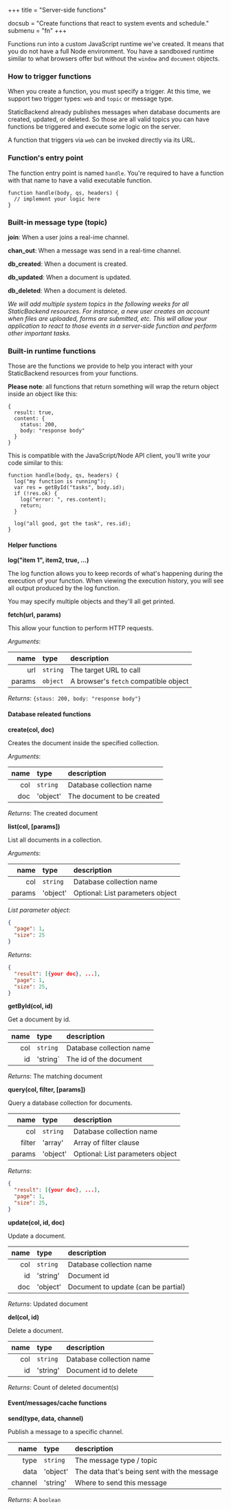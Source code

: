 +++
title = "Server-side functions"

docsub = "Create functions that react to system events and schedule."
submenu = "fn"
+++

Functions run into a custom JavaScript runtime we've created. It means that you 
do not have a full Node environment. You have a sandboxed runtime similar to 
what browsers offer but without the `window` and `document` objects.

### How to trigger functions

When you create a function, you must specify a trigger. At this time, we 
support two trigger types: `web` and `topic` or message type. 

StaticBackend already publishes messages when database documents are created, 
updated, or deleted. So those are all valid topics you can have functions be 
triggered and execute some logic on the server.

A function that triggers via `web` can be invoked directly via its URL.

### Function's entry point

The function entry point is named `handle`. You're required to have a function 
with that name to have a valid executable function.

```
function handle(body, qs, headers) {
  // implement your logic here
}
```

### Built-in message type (topic)

**join**: When a user joins a real-ime channel.

**chan_out**: When a message was send in a real-time channel.

**db_created**: When a document is created.

**db_updated**: When a document is updated.

**db_deleted**: When a document is deleted.

*We will add multiple system topics in the following weeks for all StaticBackend 
resources. For instance, a new user creates an account when files are uploaded, 
forms are submitted, etc. This will allow your application to react to those 
events in a server-side function and perform other important tasks.*

### Built-in runtime functions

Those are the functions we provide to help you interact with your StaticBackend 
resources from your functions.

**Please note**: all functions that return something will wrap the return object 
inside an object like this:

```
{
  result: true,
  content: {
    status: 200,
    body: "response body"
  }
}
```

This is compatible with the JavaScript/Node API client, you'll write 
your code similar to this:

```
function handle(body, qs, headers) {
  log("my function is running");
  var res = getById("tasks", body.id);
  if (!res.ok) {
    log("error: ", res.content);
    return;
  }

  log("all good, got the task", res.id);
}
```

#### Helper functions

**log("item 1", item2, true, ...)**

The log function allows you to keep records of what's happening during the 
execution of your function. When viewing the execution history, you will see 
all output produced by the log function.

You may specify multiple objects and they'll all get printed.

**fetch(url, params)**

This allow your function to perform HTTP requests.

*Arguments*:

name | type | description
----:|:-----|:------------
url | `string` | The target URL to call
params | `object`  | A browser's `fetch` compatible object

*Returns*: `{staus: 200, body: "response body"}`

#### Database releated functions

**create(col, doc)**

Creates the document inside the specified collection.

*Arguments*:

name | type | description
----:|:-----|:------------
col | `string` | Database collection name
doc | 'object' | The document to be created

*Returns*: The created document

**list(col, [params])**

List all documents in a collection.

*Arguments*:

name | type | description
----:|:-----|:------------
col | `string` | Database collection name
params | 'object' | Optional: List parameters object

*List parameter object*:

```json
{
  "page": 1,
  "size": 25
}
```

*Returns*: 

```json
{
  "result": [{your doc}, ...],
  "page": 1,
  "size": 25,
}
```

**getById(col, id)**

Get a document by id.

name | type | description
----:|:-----|:------------
col | `string` | Database collection name
id | 'string` | The id of the document

*Returns*: The matching document

**query(col, filter, [params])**

Query a database collection for documents.

name | type | description
----:|:-----|:------------
col | `string` | Database collection name
filter | 'array' | Array of filter clause
params | 'object' | Optional: List parameters object

*Returns*:

```json
{
  "result": [{your doc}, ...],
  "page": 1,
  "size": 25,
}
```

**update(col, id, doc)**

Update a document.

name | type | description
----:|:-----|:------------
col | `string` | Database collection name
id | 'string' | Document id
doc | 'object' | Document to update (can be partial)

*Returns*: Updated document

**del(col, id)**

Delete a document.

name | type | description
----:|:-----|:------------
col | `string` | Database collection name
id | 'string' | Document id to delete

*Returns*: Count of deleted document(s)

#### Event/messages/cache functions

**send(type, data, channel)**

Publish a message to a specific channel.

name | type | description
----:|:-----|:------------
type | `string` | The message type / topic
data | 'object' | The data that's being sent with the message
channel | 'string' | Where to send this message

*Returns*: A `boolean`